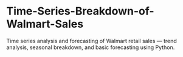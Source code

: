 # Time-Series-Breakdown-of-Walmart-Sales
Time series analysis and forecasting of Walmart retail sales — trend analysis, seasonal breakdown, and basic forecasting using Python.
